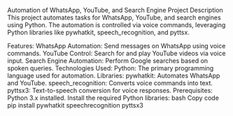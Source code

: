 Automation of WhatsApp, YouTube, and Search Engine
Project Description
This project automates tasks for WhatsApp, YouTube, and search engines using Python. The automation is controlled via voice commands, leveraging Python libraries like pywhatkit, speech_recognition, and pyttsx.

Features:
WhatsApp Automation: Send messages on WhatsApp using voice commands.
YouTube Control: Search for and play YouTube videos via voice input.
Search Engine Automation: Perform Google searches based on spoken queries.
Technologies Used:
Python: The primary programming language used for automation.
Libraries:
pywhatkit: Automates WhatsApp and YouTube.
speech_recognition: Converts voice commands into text.
pyttsx3: Text-to-speech conversion for voice responses.
Prerequisites:
Python 3.x installed.
Install the required Python libraries:
bash
Copy code
pip install pywhatkit speechrecognition pyttsx3
